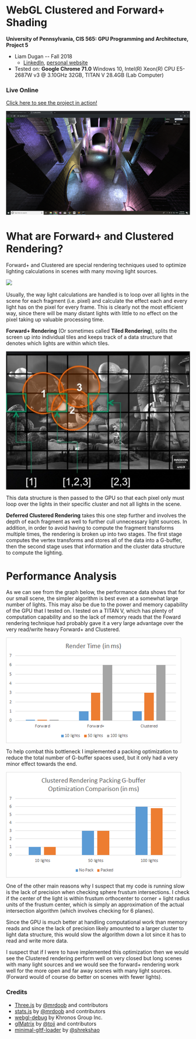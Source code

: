 WebGL Clustered and Forward+ Shading
======================

**University of Pennsylvania, CIS 565: GPU Programming and Architecture, Project 5**

* Liam Dugan -- Fall 2018
  * [LinkedIn](https://www.linkedin.com/in/liam-dugan-95a961135/), [personal website](http://liamdugan.com/)
* Tested on: **Google Chrome 71.0** Windows 10, Intel(R) Xeon(R) CPU E5-2687W v3 @ 3.10GHz 32GB, TITAN V 28.4GB (Lab Computer)

### Live Online

[Click here to see the project in action!](http://liamdugan.github.io/Project5-WebGL-Clustered-Deferred-Forward-Plus)

![](images/Clustered.png)

What are Forward+ and Clustered Rendering?
=============

Forward+ and Clustered are special rendering techniques used to optimize lighting calculations in scenes with many moving light sources.

![](images/final.gif)

Usually, the way light calculations are handled is to loop over all lights in the scene for each fragment 
(i.e. pixel) and calculate the effect each and every light has on the pixel for every frame.
This is clearly not the most efficient way, since there will be many distant lights with little to no effect
on the pixel taking up valuable processing time.

**Forward+ Rendering** (Or sometimes called **Tiled Rendering**), splits the screen up into individual tiles and keeps track of a 
data structure that denotes which lights are within which tiles. 

<img align="center" src="images/9-Forward-Plus.png">

This data structure is then passed to the GPU so that each pixel only must loop over the lights in their specific
cluster and not all lights in the scene.

**Deferred Clustered Rendering** takes this one step further and involves the depth of each fragment as well to further 
cull unnecessary light sources. In addition, in order to avoid having to compute the fragment transforms multiple times, the rendering is broken up into two stages. The first stage computes the vertex transforms and stores all of the 
data into a G-buffer, then the second stage uses that information and the cluster data structure to compute the lighting.

Performance Analysis
================

As we can see from the graph below, the performance data shows that for our small scene, the simpler algorithm is best
even at a somewhat large number of lights. This may also be due to the power and memory capability of the GPU that I tested on.
I tested on a TITAN V, which has plenty of computation capability and so the lack of memory reads that the 
Foward rendering technique had probably gave it a very large advantage over the very read/write heavy Forward+ and Clustered.

<img align="center" src="images/Analysis1.png">

To help combat this bottleneck I implemented a packing optimization to reduce the total number of G-buffer 
spaces used, but it only had a very minor effect towards the end.

<img align="center" src="images/Analysis2.png">

One of the other main reasons why I suspect that my code is running slow is the lack of precision when 
checking sphere frustum intersections. I check if the center of the light is within frustum orthocenter to corner + light radius units 
of the frustum center, which is simply an approximation of the actual intersection algorithm (which involves checking for 6 planes).

Since the GPU is much better at handling computational work than memory reads and since the lack of precision likely amounted to 
a larger cluster to light data structure, this would slow the algorithm down a lot since it has to read and write more data. 

I suspect that if I were to have implemented this optimization then we would see the Clustered rendering perform well on very closed but long scenes  with many light sources and
we would see the forward+ rendering work well for the more open and far away scenes with many light sources. (Forward would of course do better on scenes with fewer lights).

### Credits

* [Three.js](https://github.com/mrdoob/three.js) by [@mrdoob](https://github.com/mrdoob) and contributors
* [stats.js](https://github.com/mrdoob/stats.js) by [@mrdoob](https://github.com/mrdoob) and contributors
* [webgl-debug](https://github.com/KhronosGroup/WebGLDeveloperTools) by Khronos Group Inc.
* [glMatrix](https://github.com/toji/gl-matrix) by [@toji](https://github.com/toji) and contributors
* [minimal-gltf-loader](https://github.com/shrekshao/minimal-gltf-loader) by [@shrekshao](https://github.com/shrekshao)
